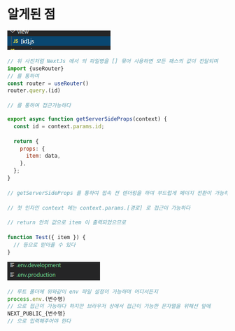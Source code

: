 # 알게된 점

<img src="./dynamicParam.PNG">

```javascript
// 위 사진처럼 NextJs 에서 의 파일명을 [] 묶어 사용하면 모든 패스의 값이 전달되며
import {useRouter}
// 를 통하여
const router = useRouter()
router.query.(id)

// 를 통하여 접근가능하다
```

```javascript
export async function getServerSideProps(context) {
  const id = context.params.id;

  return {
    props: {
      item: data,
    },
  };
}

// getServerSideProps 를 통하여 접속 전 렌더링을 하여 부드럽게 페이지 전환이 가능하다

// 첫 인자인 context 에는 context.params.[경로] 로 접근이 가능하다

// return 안의 값으로 item 이 출력되었으므로

function Test({ item }) {
  // 등으로 받아올 수 있다
}
```

<img src="./envFiles.PNG">

```javascript
// 루트 폴더에 위와같이 env 파일 설정이 가능하며 어디서든지
process.env.(변수명)
// 으로 접근이 가능하다 하지만 브라우저 상에서 접근이 가능한 문자열을 위해선 앞에
NEXT_PUBLIC_{변수명}
// 으로 입력해주어야 한다
```
